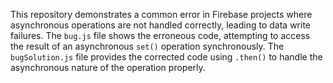 This repository demonstrates a common error in Firebase projects where asynchronous operations are not handled correctly, leading to data write failures. The `bug.js` file shows the erroneous code, attempting to access the result of an asynchronous `set()` operation synchronously.  The `bugSolution.js` file provides the corrected code using `.then()` to handle the asynchronous nature of the operation properly.